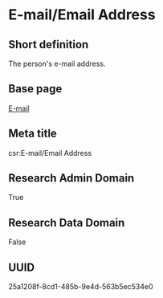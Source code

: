 # E-mail/Email Address
## Short definition
The person's e-mail address.
## Base page
[E-mail](https://github.com/EuroCRIS/CASRAI-Dictionairies/blob/main/Objects/E-mail.md)
## Meta title
csr:E-mail/Email Address
## Research Admin Domain
True
## Research Data Domain
False
## UUID
25a1208f-8cd1-485b-9e4d-563b5ec534e0
